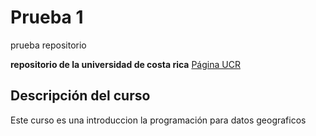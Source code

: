 # Prueba 1
prueba repositorio

**repositorio de la universidad de costa rica**
[Página UCR](https://www.ucr.ac.cr/)

## Descripción del curso
Este curso es una introduccion la programación para datos geograficos
